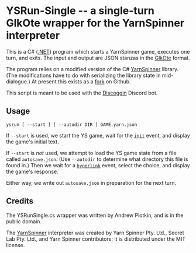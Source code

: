 # YSRun-Single -- a single-turn GlkOte wrapper for the YarnSpinner interpreter

This is a C# ([.NET][dotnet]) program which starts a YarnSpinner game, executes one turn, and exits. The input and output are JSON stanzas in the [GlkOte][] format.

The program relies on a modified version of the C# [YarnSpinner][] library. (The modifications have to do with serializing the library state in mid-dialogue.) At present this exists as a [fork][ysfork] on Github.

This script is meant to be used with the [Discoggin][] Discord bot.

[YarnSpinner]: https://github.com/YarnSpinnerTool/YarnSpinner
[ysfork]: https://github.com/erkyrath/YarnSpinner/tree/autosave
[Discoggin]: https://github.com/iftechfoundation/discoggin
[GlkOte]: https://eblong.com/zarf/glk/glkote/docs.html
[GlkOteInit]: https://eblong.com/zarf/glk/glkote/docs.html#input
[dotnet]: https://dotnet.microsoft.com/en-us/download

## Usage

```
ysrun [ --start ] [ --autodir DIR ] GAME.yarn.json
```

If `--start` is used, we start the YS game, wait for the [`init`][GlkOteInit] event, and display the game's initial text. 

If `--start` is *not* used, we attempt to load the YS game state from a file called `autosave.json`. (Use `--autodir` to determine what directory this file is found in.) Then we wait for a [`hyperlink`][GlkOteInit] event, select the choice, and display the game's response.

Either way, we write out `autosave.json` in preparation for the next turn.

## Credits

The YSRunSingle.cs wrapper was written by Andrew Plotkin, and is in the public domain.

The [YarnSpinner][] interpreter was created by Yarn Spinner Pty. Ltd., Secret Lab Pty. Ltd., and Yarn Spinner contributors; it is distributed under the MIT license.
